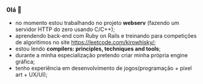 ### 0lá 👋

- no momento estou trabalhando no projeto **webserv** (fazendo um servidor HTTP do zero usando C/C++);
- aprendendo back-end com Ruby on Rails e treinando para competições de algoritimos no site https://leetcode.com/kirowhisky/;
- estou lendo **compilers: principles, techniques and tools**;
- durante a minha especialização pretendo criar minha própria engine gráfica;
- tenho experiência em desenvolvimento de jogos(programação + pixel art + UX/UI);
